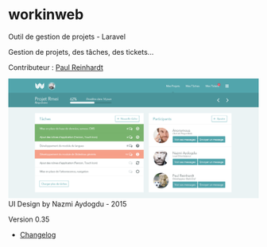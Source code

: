 # workinweb
Outil de gestion de projets - Laravel

Gestion de projets, des tâches, des tickets...

Contributeur : 
[Paul Reinhardt](https://www.anthedesign.fr/author/paul-reinhardt/)
 
![Project View UI](/public/WorkinWeb_Project-Single_v1.0.png?raw=true "Project View")
UI Design by Nazmi Aydogdu - 2015

Version 0.35
 - [Changelog](/core/changelog.txt "Read Changelog")
